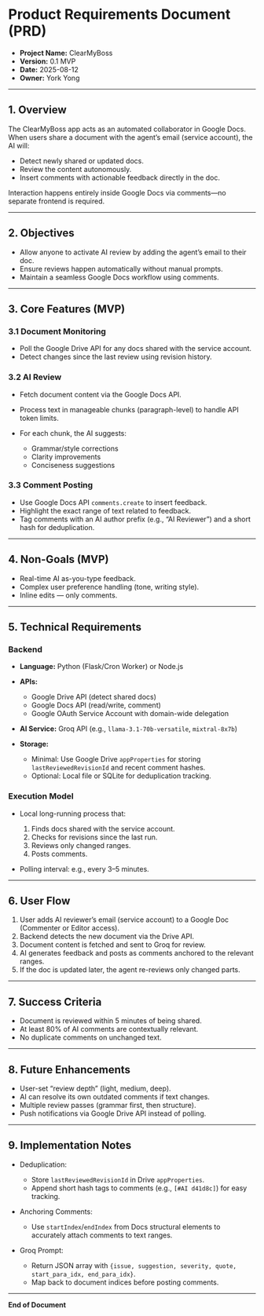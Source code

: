 # Product Requirements Document (PRD)

- **Project Name:** ClearMyBoss
- **Version:** 0.1 MVP
- **Date:** 2025-08-12
- **Owner:** York Yong

---

## 1. Overview

The ClearMyBoss app acts as an automated collaborator in Google Docs. When users share a document with the agent’s email (service account), the AI will:

* Detect newly shared or updated docs.
* Review the content autonomously.
* Insert comments with actionable feedback directly in the doc.

Interaction happens entirely inside Google Docs via comments—no separate frontend is required.

---

## 2. Objectives

* Allow anyone to activate AI review by adding the agent’s email to their doc.
* Ensure reviews happen automatically without manual prompts.
* Maintain a seamless Google Docs workflow using comments.

---

## 3. Core Features (MVP)

### 3.1 Document Monitoring

* Poll the Google Drive API for any docs shared with the service account.
* Detect changes since the last review using revision history.

### 3.2 AI Review

* Fetch document content via the Google Docs API.
* Process text in manageable chunks (paragraph-level) to handle API token limits.
* For each chunk, the AI suggests:

  * Grammar/style corrections
  * Clarity improvements
  * Conciseness suggestions

### 3.3 Comment Posting

* Use Google Docs API `comments.create` to insert feedback.
* Highlight the exact range of text related to feedback.
* Tag comments with an AI author prefix (e.g., “AI Reviewer”) and a short hash for deduplication.

---

## 4. Non-Goals (MVP)

* Real-time AI as-you-type feedback.
* Complex user preference handling (tone, writing style).
* Inline edits — only comments.

---

## 5. Technical Requirements

### Backend

* **Language:** Python (Flask/Cron Worker) or Node.js
* **APIs:**

  * Google Drive API (detect shared docs)
  * Google Docs API (read/write, comment)
  * Google OAuth Service Account with domain-wide delegation
* **AI Service:** Groq API (e.g., `llama-3.1-70b-versatile`, `mixtral-8x7b`)
* **Storage:**

  * Minimal: Use Google Drive `appProperties` for storing `lastReviewedRevisionId` and recent comment hashes.
  * Optional: Local file or SQLite for deduplication tracking.

### Execution Model

* Local long-running process that:

  1. Finds docs shared with the service account.
  2. Checks for revisions since the last run.
  3. Reviews only changed ranges.
  4. Posts comments.
* Polling interval: e.g., every 3–5 minutes.

---

## 6. User Flow

1. User adds AI reviewer’s email (service account) to a Google Doc (Commenter or Editor access).
2. Backend detects the new document via the Drive API.
3. Document content is fetched and sent to Groq for review.
4. AI generates feedback and posts as comments anchored to the relevant ranges.
5. If the doc is updated later, the agent re-reviews only changed parts.

---

## 7. Success Criteria

* Document is reviewed within 5 minutes of being shared.
* At least 80% of AI comments are contextually relevant.
* No duplicate comments on unchanged text.

---

## 8. Future Enhancements

* User-set “review depth” (light, medium, deep).
* AI can resolve its own outdated comments if text changes.
* Multiple review passes (grammar first, then structure).
* Push notifications via Google Drive API instead of polling.

---

## 9. Implementation Notes

* Deduplication:

  * Store `lastReviewedRevisionId` in Drive `appProperties`.
  * Append short hash tags to comments (e.g., `[#AI d41d8c]`) for easy tracking.
* Anchoring Comments:

  * Use `startIndex`/`endIndex` from Docs structural elements to accurately attach comments to text ranges.
* Groq Prompt:

  * Return JSON array with `{issue, suggestion, severity, quote, start_para_idx, end_para_idx}`.
  * Map back to document indices before posting comments.

---

**End of Document**
